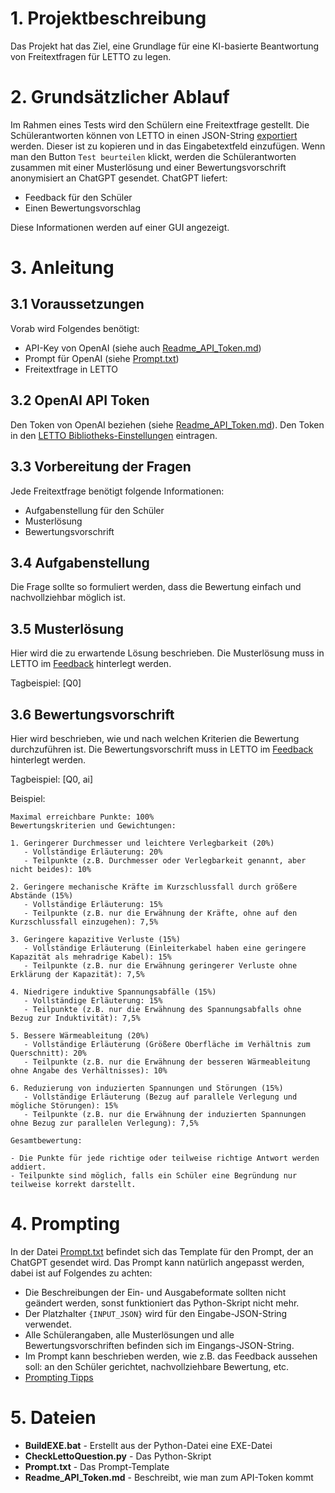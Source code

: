 # 1. Projektbeschreibung

Das Projekt hat das Ziel, eine Grundlage für eine KI-basierte Beantwortung von Freitextfragen für LETTO zu legen.

# 2. Grundsätzlicher Ablauf

Im Rahmen eines Tests wird den Schülern eine Freitextfrage gestellt. Die Schülerantworten können von LETTO in einen JSON-String [exportiert](https://doc.letto.at/wiki/FreitextExport/) werden. Dieser ist zu kopieren und in das Eingabetextfeld einzufügen. Wenn man den Button `Test beurteilen` klickt, werden die Schülerantworten zusammen mit einer Musterlösung und einer Bewertungsvorschrift anonymisiert an ChatGPT gesendet. ChatGPT liefert:

- Feedback für den Schüler
- Einen Bewertungsvorschlag

Diese Informationen werden auf einer GUI angezeigt.

# 3. Anleitung

## 3.1 Voraussetzungen

Vorab wird Folgendes benötigt:

- API-Key von OpenAI (siehe auch [Readme_API_Token.md](Readme_API_Token.md))
- Prompt für OpenAI (siehe [Prompt.txt](Prompt.txt))
- Freitextfrage in LETTO

## 3.2 OpenAI API Token

Den Token von OpenAI beziehen (siehe [Readme_API_Token.md](Readme_API_Token.md)). Den Token in den [LETTO Bibliotheks-Einstellungen](https://doc.letto.at/wiki/FreitextExport/) eintragen.

## 3.3 Vorbereitung der Fragen

Jede Freitextfrage benötigt folgende Informationen:

- Aufgabenstellung für den Schüler
- Musterlösung
- Bewertungsvorschrift

## 3.4 Aufgabenstellung

Die Frage sollte so formuliert werden, dass die Bewertung einfach und nachvollziehbar möglich ist.

## 3.5 Musterlösung

Hier wird die zu erwartende Lösung beschrieben. Die Musterlösung muss in LETTO im [Feedback](https://doc.letto.at/wiki/Feedback/) hinterlegt werden.&#x20;

Tagbeispiel: [Q0]

## 3.6 Bewertungsvorschrift

Hier wird beschrieben, wie und nach welchen Kriterien die Bewertung durchzuführen ist. Die Bewertungsvorschrift muss in LETTO im [Feedback](https://doc.letto.at/wiki/Feedback/) hinterlegt werden.

Tagbeispiel: [Q0, ai]

Beispiel:

```
Maximal erreichbare Punkte: 100%
Bewertungskriterien und Gewichtungen:

1. Geringerer Durchmesser und leichtere Verlegbarkeit (20%)
   - Vollständige Erläuterung: 20%
   - Teilpunkte (z.B. Durchmesser oder Verlegbarkeit genannt, aber nicht beides): 10%

2. Geringere mechanische Kräfte im Kurzschlussfall durch größere Abstände (15%)
   - Vollständige Erläuterung: 15%
   - Teilpunkte (z.B. nur die Erwähnung der Kräfte, ohne auf den Kurzschlussfall einzugehen): 7,5%

3. Geringere kapazitive Verluste (15%)
   - Vollständige Erläuterung (Einleiterkabel haben eine geringere Kapazität als mehradrige Kabel): 15%
   - Teilpunkte (z.B. nur die Erwähnung geringerer Verluste ohne Erklärung der Kapazität): 7,5%

4. Niedrigere induktive Spannungsabfälle (15%)
   - Vollständige Erläuterung: 15%
   - Teilpunkte (z.B. nur die Erwähnung des Spannungsabfalls ohne Bezug zur Induktivität): 7,5%

5. Bessere Wärmeableitung (20%)
   - Vollständige Erläuterung (Größere Oberfläche im Verhältnis zum Querschnitt): 20%
   - Teilpunkte (z.B. nur die Erwähnung der besseren Wärmeableitung ohne Angabe des Verhältnisses): 10%

6. Reduzierung von induzierten Spannungen und Störungen (15%)
   - Vollständige Erläuterung (Bezug auf parallele Verlegung und mögliche Störungen): 15%
   - Teilpunkte (z.B. nur die Erwähnung der induzierten Spannungen ohne Bezug zur parallelen Verlegung): 7,5%

Gesamtbewertung:

- Die Punkte für jede richtige oder teilweise richtige Antwort werden addiert.
- Teilpunkte sind möglich, falls ein Schüler eine Begründung nur teilweise korrekt darstellt.

```


# 4. Prompting

In der Datei [Prompt.txt](Prompt.txt) befindet sich das Template für den Prompt, der an ChatGPT gesendet wird. Das Prompt kann natürlich angepasst werden, dabei ist auf Folgendes zu achten:

- Die Beschreibungen der Ein- und Ausgabeformate sollten nicht geändert werden, sonst funktioniert das Python-Skript nicht mehr.
- Der Platzhalter `{INPUT_JSON}` wird für den Eingabe-JSON-String verwendet.
- Alle Schülerangaben, alle Musterlösungen und alle Bewertungsvorschriften befinden sich im Eingangs-JSON-String.
- Im Prompt kann beschrieben werden, wie z.B. das Feedback aussehen soll: an den Schüler gerichtet, nachvollziehbare Bewertung, etc.
- [Prompting Tipps](https://www.iqesonline.net/bildung-digital/ki-unterricht-lernen/prompting-tipps/)

# 5. Dateien

- **BuildEXE.bat** - Erstellt aus der Python-Datei eine EXE-Datei
- **CheckLettoQuestion.py** - Das Python-Skript
- **Prompt.txt** - Das Prompt-Template
- **Readme_API_Token.md** - Beschreibt, wie man zum API-Token kommt
